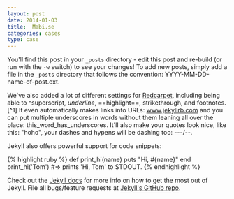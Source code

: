 ```yaml
---
layout: post
date: 2014-01-03
title:  Mabi.se
categories: cases
type: case
---
```


You'll find this post in your `_posts` directory - edit this post and re-build (or run with the `-w` switch) to see your changes! To add new posts, simply add a file in the `_posts` directory that follows the convention: YYYY-MM-DD-name-of-post.ext.
<!--more-->

We've also added a lot of different settings for [Redcarpet][redcarpet],
including being able to ^superscript, _underline_, ==highlight==,
~~strikethrough~~, and footnotes.[^1] It even automatically makes links into
URLs: www.jekyllrb.com and you can put multiple underscores in words without
them leaning all over the place: this_word_has_underscores. It'll also make your
quotes look nice, like this: "hoho", your dashes and hypens will be dashing too:
---/--.

Jekyll also offers powerful support for code snippets:

{% highlight ruby %}
def print_hi(name)
  puts "Hi, #{name}"
end
print_hi('Tom')
#=> prints 'Hi, Tom' to STDOUT.
{% endhighlight %}

Check out the [Jekyll docs][jekyll] for more info on how to get the most out of
Jekyll. File all bugs/feature requests at [Jekyll's GitHub repo][jekyll-gh].

[redcarpet]: https://github.com/vmg/redcarpet
[jekyll-gh]: https://github.com/mojombo/jekyll
[jekyll]:    http://jekyllrb.com
